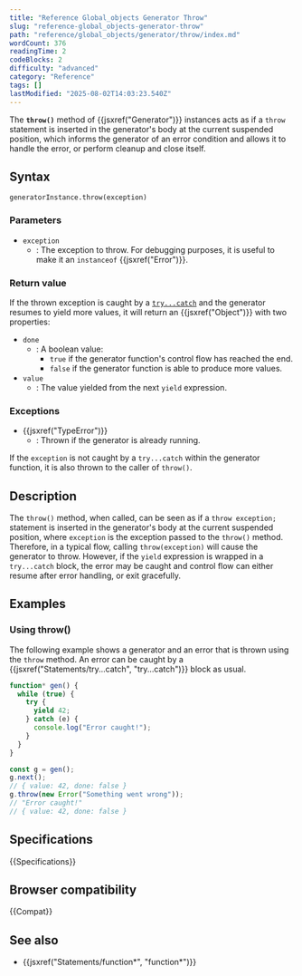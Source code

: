 ```yaml
---
title: "Reference Global_objects Generator Throw"
slug: "reference-global_objects-generator-throw"
path: "reference/global_objects/generator/throw/index.md"
wordCount: 376
readingTime: 2
codeBlocks: 2
difficulty: "advanced"
category: "Reference"
tags: []
lastModified: "2025-08-02T14:03:23.540Z"
---
```



The **`throw()`** method of {{jsxref("Generator")}} instances acts as if a `throw` statement is inserted in the generator's body at the current suspended position, which informs the generator of an error condition and allows it to handle the error, or perform cleanup and close itself.

## Syntax

<!-- We don't usually add the "generatorInstance" subject for methods. However, it is necessary here, because "throw" is a keyword, so otherwise it's invalid syntax. -->

```js-nolint
generatorInstance.throw(exception)
```

### Parameters

- `exception`
  - : The exception to throw. For debugging purposes, it is useful to make it an `instanceof` {{jsxref("Error")}}.

### Return value

If the thrown exception is caught by a [`try...catch`](/en-US/docs/Web/JavaScript/Reference/Statements/try...catch) and the generator resumes to yield more values, it will return an {{jsxref("Object")}} with two properties:

- `done`
  - : A boolean value:
    - `true` if the generator function's control flow has reached the end.
    - `false` if the generator function is able to produce more values.
- `value`
  - : The value yielded from the next `yield` expression.

### Exceptions

- {{jsxref("TypeError")}}
  - : Thrown if the generator is already running.

If the `exception` is not caught by a `try...catch` within the generator function, it is also thrown to the caller of `throw()`.

## Description

The `throw()` method, when called, can be seen as if a `throw exception;` statement is inserted in the generator's body at the current suspended position, where `exception` is the exception passed to the `throw()` method. Therefore, in a typical flow, calling `throw(exception)` will cause the generator to throw. However, if the `yield` expression is wrapped in a `try...catch` block, the error may be caught and control flow can either resume after error handling, or exit gracefully.

## Examples

### Using throw()

The following example shows a generator and an error that is thrown using the `throw` method. An error can be caught by a {{jsxref("Statements/try...catch", "try...catch")}} block as usual.

```js
function* gen() {
  while (true) {
    try {
      yield 42;
    } catch (e) {
      console.log("Error caught!");
    }
  }
}

const g = gen();
g.next();
// { value: 42, done: false }
g.throw(new Error("Something went wrong"));
// "Error caught!"
// { value: 42, done: false }
```

## Specifications

{{Specifications}}

## Browser compatibility

{{Compat}}

## See also

- {{jsxref("Statements/function*", "function*")}}
